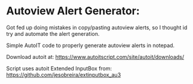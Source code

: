 # Autoview Alert Generator:

Got fed up doing mistakes in copy/pasting autoview alerts, so I thought id try and automate the alert generation.

Simple AutoIT code to properly generate autoview alerts in notepad.

Download autoit at: https://www.autoitscript.com/site/autoit/downloads/

Script uses autoit Extended InputBox from: https://github.com/jesobreira/extinputbox_au3

